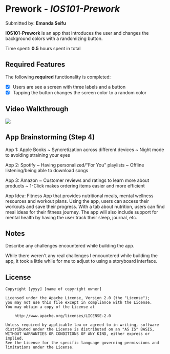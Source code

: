# Prework - *IOS101-Prework*

Submitted by: **Emanda Seifu**

**IOS101-Prework** is an app that introduces the user and changes the background colors with a randomizing button. 

Time spent: **0.5** hours spent in total

## Required Features

The following **required** functionality is completed:

- [x] Users are see a screen with three labels and a button
- [x] Tapping the button changes the screen color to a random color
 
## Video Walkthrough

<div>
    <a href="https://www.loom.com/share/f9151b90f0a94c2d8b7e526c5201ac3e">
    </a>
    <a href="https://www.loom.com/share/f9151b90f0a94c2d8b7e526c5201ac3e">
      <img style="max-width:300px;" src="https://cdn.loom.com/sessions/thumbnails/f9151b90f0a94c2d8b7e526c5201ac3e-1703900627821-with-play.gif">
    </a>
  </div>

## App Brainstorming (Step 4)

App 1: Apple Books
~ Syncretization across different devices
~ Night mode to avoiding straining your eyes

App 2: Spotify
~ Having personalized/"For You" playlists
~ Offline listening/being able to download songs

App 3: Amazon
~ Customer reviews and ratings to learn more about products
~ 1-Click makes ordering items easier and more efficient

App Idea: Fitness App that provides nutritional meals, mental wellness resources and workout plans. Using the app, users can access their workouts and save their progress. With a tab about nutrition, users can find meal ideas for their fitness journey. The app will also include support for mental health by having the user track their sleep, journal, etc.

## Notes

Describe any challenges encountered while building the app.

While there weren't any real challenges I encountered while building the app, it took a little while for me to adjust to using a storyboard interface.

## License

    Copyright [yyyy] [name of copyright owner]

    Licensed under the Apache License, Version 2.0 (the "License");
    you may not use this file except in compliance with the License.
    You may obtain a copy of the License at

        http://www.apache.org/licenses/LICENSE-2.0

    Unless required by applicable law or agreed to in writing, software
    distributed under the License is distributed on an "AS IS" BASIS,
    WITHOUT WARRANTIES OR CONDITIONS OF ANY KIND, either express or implied.
    See the License for the specific language governing permissions and
    limitations under the License.

